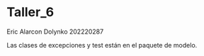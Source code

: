 # Taller_6

Eric Alarcon Dolynko
202220287

Las clases de excepciones y test están en el paquete de modelo.
